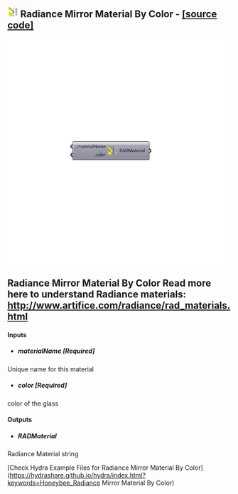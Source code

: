 ## ![](../../images/icons/Radiance_Mirror_Material_By_Color.png) Radiance Mirror Material By Color - [[source code]](https://github.com/mostaphaRoudsari/honeybee/tree/master/src/Honeybee_Radiance%20Mirror%20Material%20By%20Color.py)

![](../../images/components/Radiance_Mirror_Material_By_Color.png)

Radiance Mirror Material By Color
 Read more here to understand Radiance materials: http://www.artifice.com/radiance/rad_materials.html
 -
 

#### Inputs
* ##### materialName [Required]
Unique name for this material
* ##### color [Required]
color of the glass

#### Outputs
* ##### RADMaterial
Radiance Material string


[Check Hydra Example Files for Radiance Mirror Material By Color](https://hydrashare.github.io/hydra/index.html?keywords=Honeybee_Radiance Mirror Material By Color)